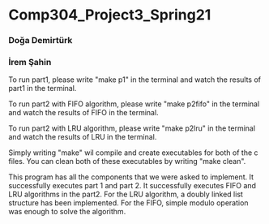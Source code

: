 # Comp304_Project3_Spring21

### Doğa Demirtürk
### İrem Şahin


To run part1, please write "make p1" in the terminal and watch the results of part1 in the terminal.
 
To run part2 with FIFO algorithm, please write "make p2fifo" in the terminal and watch the results of FIFO in the terminal.

To run part2 with LRU algorithm, please write "make p2lru" in the terminal and watch the results of LRU in the terminal.

Simply writing "make" wil compile and create executables for both of the c files. You can clean both of these executables by writing "make clean".

This program has all the components that we were asked to implement. It successfully executes part 1 and part 2. It successfully executes FIFO and LRU algorithms in the part2. For the LRU algorithm, a doubly linked list structure has been implemented. For the FIFO, simple modulo operation was enough to solve the algorithm.
